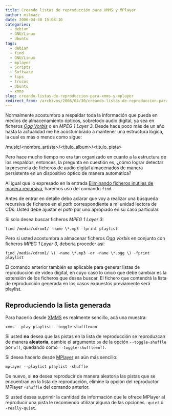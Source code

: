 ```yaml
---
title: Creando listas de reproducción para XMMS y MPlayer
author: milmazz
date: 2006-04-30 15:08:10
categories:
  - debian
  - GNU/Linux
  - Ubuntu
tags:
  - debian
  - find
  - GNU/Linux
  - mplayer
  - Scripts
  - Software
  - tips
  - trucos
  - Ubuntu
  - xmms
slug: creando-listas-de-reproduccion-para-xmms-y-mplayer
redirect_from: /archivos/2006/04/30/creando-listas-de-reproduccion-para-xmms-y-mplayer/
---
```


Normalmente acostumbro a respaldar toda la información que pueda en medios de
almacenamiento ópticos, sobretodo audio digital, ya sea en ficheros _[Ogg
Vorbis](http://www.vorbis.com/)_ o en _MPEG 1 Layer 3_. Desde hace poco más de
un año hasta la actualidad me he acostumbrado a mantener una estructura lógica,
la cual es más o menos como sigue:

/music/<nombre_artista>/<titulo_album>/<titulo_pista>

Pero hace mucho tiempo no era tan organizado en cuanto a la estructura de los
respaldos, entonces, la pregunta en cuestión es, ¿cómo lograr detectar la
presencia de ficheros de audio digital almacenados de manera persistente en un
dispositivo óptico de manera automática?

Al igual que lo expresado en la entrada [Eliminando ficheros inútiles de manera
recursiva](/article/2005/06/10/eliminando-ficheros-intiles-de-manera-recursiva/),
haremos uso del comando `find`.

Antes de entrar en detalle debo aclarar que voy a realizar una búsqueda
recursiva de ficheros en el _path_ correspondiente a mi unidad lectora de CDs.
Usted debe ajustar el _path_ por uno apropiado en su caso particular.

Si solo desea buscar ficheros _MPEG 1 Layer 3_:

    find /media/cdrom1/ -name \*.mp3 -fprint playlist

Pero si usted acostumbra a almacenar ficheros _Ogg Vorbis_ en conjunto con
ficheros _MPEG 1 Layer 3_, debería proceder así:

    find /media/cdrom1/ \( -name \*.mp3 -or -name \*.ogg \) -fprint playlist

El comando anterior también es aplicable para generar listas de reproducción de
video digital, en cuyo caso lo único que debe cambiar es la extensión de los
ficheros que desea buscar. El fichero que contendrá la lista de reproducción
generada en los casos expuestos previamente será playlist.

## Reproduciendo la lista generada

Para hacerlo desde [XMMS](http://www.xmms.org/) es realmente sencillo, acá una
muestra:

    xmms --play playlist --toggle-shuffle=on

Si usted **no** desea que las pistas en la lista de reproducción se reproduzcan
de manera **aleatoria**, cambie el argumento `on` de la opción
`--toggle-shuffle` por `off`, quedando como `--toggle-shuffle=off`.

Si desea hacerlo desde [MPlayer](http://www.mplayerhq.hu/) es aún más sencillo:

    mplayer --playlist playlist -shuffle

De nuevo, si **no** desea reproducir de manera aleatoria las pistas que se
encuentran en la lista de reproducción, elimine la opción del reproductor
MPlayer `-shuffle` del comando anterior.

Si usted desea suprimir la cantidad de información que le ofrece MPlayer al
reproducir una pista le recomiendo utilizar alguna de las opciones `-quiet` o
`-really-quiet`.
